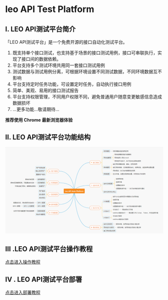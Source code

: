 # leo API Test Platform

## Ⅰ. LEO API测试平台简介

「LEO API测试平台」是一个免费开源的接口自动化测试平台。

1. 既支持单个接口测试，也支持基于场景的接口测试用例，接口可串联执行，实现了接口间的数据依赖。
2. 平台支持多个测试环境共用同一套接口测试用例
3. 测试数据与测试用例分离，可根据环境设置不同测试数据，不同环境数据互不影响
4. 平台支持定时任务功能，可设置定时任务，自动执行接口用例
5. 简单、美观、易用的接口测试报告
6. 平台支持权限管理，不同用户权限不同，避免普通用户随意变更敏感信息造成数据损坏
7. ...更多功能...敬请期待...

**推荐使用 Chrome 最新浏览器体验**

## Ⅱ. LEO API测试平台功能结构
 
![平台结构图](tutorial/images/readme/introduction.png "平台结构图.png")

## Ⅲ .LEO API测试平台操作教程

[点击进入操作教程](tutorial/tutorial.md)

## IV . LEO API测试平台部署
[点击进入部署教程](tutorial/deploy.md)
